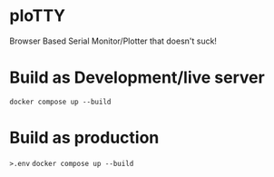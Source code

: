 # ploTTY
Browser Based Serial Monitor/Plotter that doesn't suck!

# Build as Development/live server
`docker compose up --build`

# Build as production
`>.env`
`docker compose up --build`
